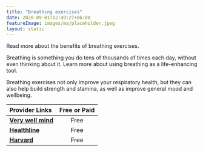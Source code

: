 ```yaml
---
title: "Breathing exercises"
date: 2020-09-01T12:49:27+06:00
featureImage: images/ma/placeholder.jpeg
layout: static
---
```


Read more about the benefits of breathing exercises.

Breathing is something you do tens of thousands of times each day, without even thinking about it. Learn more about using breathing as a life-enhancing tool.

Breathing exercises not only improve your respiratory health, but they can also help build strength and stamina, as well as improve general mood and wellbeing.

| Provider Links      | Free or Paid  |  
| :-----------          | :--------------:      |  
| [**Very well mind**](https://www.verywellmind.com/the-benefits-of-deep-breathing-5208001) | Free | 
| [**Healthline**](https://www.healthline.com/health/how-to-increase-lung-capacity) | Free | 
| [**Harvard**](https://www.health.harvard.edu/staying-healthy/breathing-your-way-to-better-health) | Free | 
  

<br/><br/>






